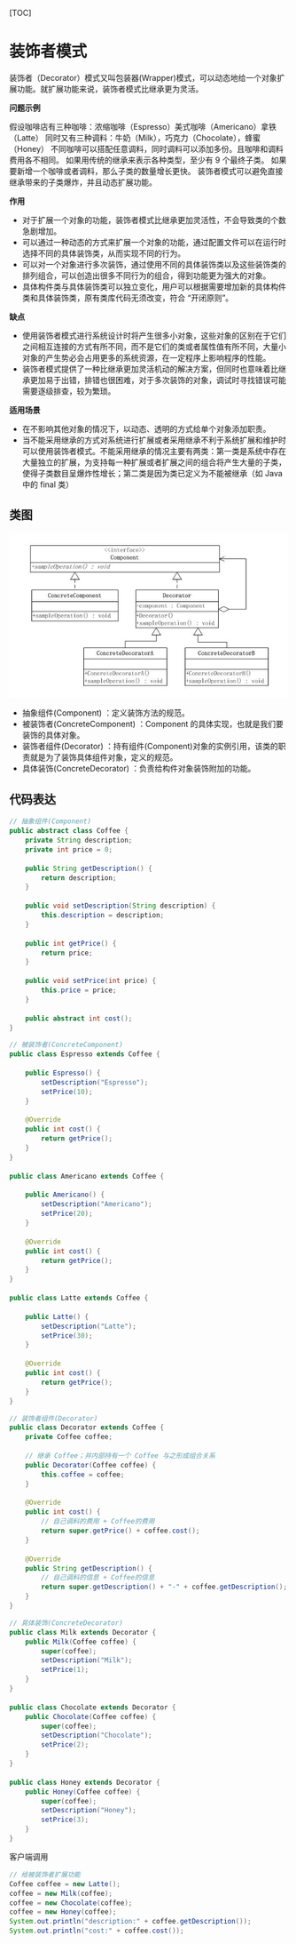 [TOC]

# 装饰者模式

装饰者（Decorator）模式又叫包装器(Wrapper)模式，可以动态地给一个对象扩展功能。就扩展功能来说，装饰者模式比继承更为灵活。

**问题示例**

假设咖啡店有三种咖啡：浓缩咖啡（Espresso）美式咖啡（Americano）拿铁（Latte）
同时又有三种调料：牛奶（Milk），巧克力（Chocolate），蜂蜜（Honey）
不同咖啡可以搭配任意调料，同时调料可以添加多份。且咖啡和调料费用各不相同。
如果用传统的继承来表示各种类型，至少有 9 个最终子类。
如果要新增一个咖啡或者调料，那么子类的数量增长更快。
装饰者模式可以避免直接继承带来的子类爆炸，并且动态扩展功能。

**作用**

- 对于扩展一个对象的功能，装饰者模式比继承更加灵活性，不会导致类的个数急剧增加。
- 可以通过一种动态的方式来扩展一个对象的功能，通过配置文件可以在运行时选择不同的具体装饰类，从而实现不同的行为。
- 可以对一个对象进行多次装饰，通过使用不同的具体装饰类以及这些装饰类的排列组合，可以创造出很多不同行为的组合，得到功能更为强大的对象。
- 具体构件类与具体装饰类可以独立变化，用户可以根据需要增加新的具体构件类和具体装饰类，原有类库代码无须改变，符合 “开闭原则”。

**缺点**

- 使用装饰者模式进行系统设计时将产生很多小对象，这些对象的区别在于它们之间相互连接的方式有所不同，而不是它们的类或者属性值有所不同，大量小对象的产生势必会占用更多的系统资源，在一定程序上影响程序的性能。
- 装饰者模式提供了一种比继承更加灵活机动的解决方案，但同时也意味着比继承更加易于出错，排错也很困难，对于多次装饰的对象，调试时寻找错误可能需要逐级排查，较为繁琐。

**适用场景**

- 在不影响其他对象的情况下，以动态、透明的方式给单个对象添加职责。
- 当不能采用继承的方式对系统进行扩展或者采用继承不利于系统扩展和维护时可以使用装饰者模式。不能采用继承的情况主要有两类：第一类是系统中存在大量独立的扩展，为支持每一种扩展或者扩展之间的组合将产生大量的子类，使得子类数目呈爆炸性增长；第二类是因为类已定义为不能被继承（如 Java 中的 final 类）

## 类图

![装饰者模式类图](res/装饰者模式类图.png)

- 抽象组件(Component) ：定义装饰方法的规范。
- 被装饰者(ConcreteComponent) ：Component 的具体实现，也就是我们要装饰的具体对象。
- 装饰者组件(Decorator) ：持有组件(Component)对象的实例引用，该类的职责就是为了装饰具体组件对象，定义的规范。
- 具体装饰(ConcreteDecorator) ：负责给构件对象装饰附加的功能。

## 代码表达

```java
// 抽象组件(Component)
public abstract class Coffee {
    private String description;
    private int price = 0;

    public String getDescription() {
        return description;
    }

    public void setDescription(String description) {
        this.description = description;
    }

    public int getPrice() {
        return price;
    }

    public void setPrice(int price) {
        this.price = price;
    }

    public abstract int cost();
}
```

```java
// 被装饰者(ConcreteComponent)
public class Espresso extends Coffee {

    public Espresso() {
        setDescription("Espresso");
        setPrice(10);
    }

    @Override
    public int cost() {
        return getPrice();
    }
}

public class Americano extends Coffee {

    public Americano() {
        setDescription("Americano");
        setPrice(20);
    }

    @Override
    public int cost() {
        return getPrice();
    }
}

public class Latte extends Coffee {

    public Latte() {
        setDescription("Latte");
        setPrice(30);
    }

    @Override
    public int cost() {
        return getPrice();
    }
}
```

```java
// 装饰者组件(Decorator)
public class Decorator extends Coffee {
    private Coffee coffee;

    // 继承 Coffee；并内部持有一个 Coffee 与之形成组合关系
    public Decorator(Coffee coffee) {
        this.coffee = coffee;
    }

    @Override
    public int cost() {
        // 自己调料的费用 + Coffee的费用
        return super.getPrice() + coffee.cost();
    }

    @Override
    public String getDescription() {
        // 自己调料的信息 + Coffee的信息
        return super.getDescription() + "-" + coffee.getDescription();
    }
}
```

```java
// 具体装饰(ConcreteDecorator)
public class Milk extends Decorator {
    public Milk(Coffee coffee) {
        super(coffee);
        setDescription("Milk");
        setPrice(1);
    }
}

public class Chocolate extends Decorator {
    public Chocolate(Coffee coffee) {
        super(coffee);
        setDescription("Chocolate");
        setPrice(2);
    }
}

public class Honey extends Decorator {
    public Honey(Coffee coffee) {
        super(coffee);
        setDescription("Honey");
        setPrice(3);
    }
}
```

客户端调用

```java
// 给被装饰者扩展功能
Coffee coffee = new Latte();
coffee = new Milk(coffee);
coffee = new Chocolate(coffee);
coffee = new Honey(coffee);
System.out.println("description:" + coffee.getDescription());
System.out.println("cost:" + coffee.cost());
```
